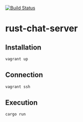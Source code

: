 [![Build Status](https://travis-ci.org/jean553/rust-chat-server.svg?branch=master)](https://travis-ci.org/jean553/rust-chat-server)

# rust-chat-server

## Installation

```bash
vagrant up
```

## Connection

```bash
vagrant ssh
```

## Execution

```bash
cargo run
```
